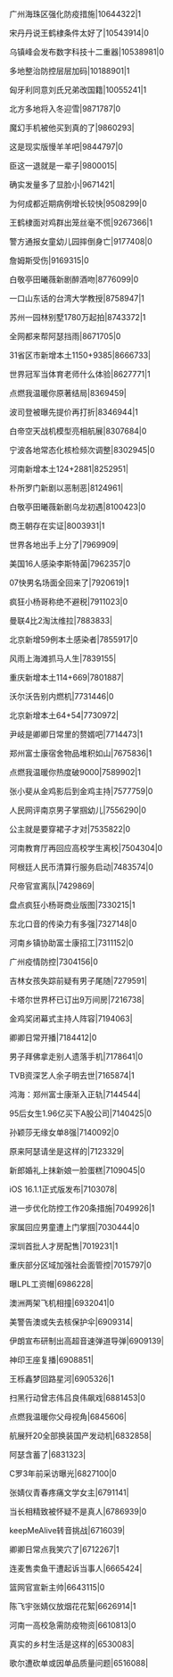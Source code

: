 广州海珠区强化防疫措施|10644322|1

宋丹丹说王鹤棣条件太好了|10543914|0

乌镇峰会发布数字科技十二重器|10538981|0

多地整治防控层层加码|10188901|1

匈牙利同意刘氏兄弟改国籍|10055241|1

北方多地将入冬迎雪|9871787|0

魔幻手机被他买到真的了|9860293|

这是现实版慢羊羊吧|9844797|0

臣这一退就是一辈子|9800015|

确实发量多了显脸小|9671421|

为何成都近期病例增长较快|9508299|0

王鹤棣面对鸡群出笼丝毫不慌|9267366|1

警方通报女童幼儿园摔倒身亡|9177408|0

詹姆斯受伤|9169315|0

白敬亭田曦薇新剧醉酒吻|8776099|0

一口山东话的台湾大学教授|8758947|1

苏州一园林别墅1780万起拍|8743372|1

全网都来帮阿瑟挡雨|8671705|0

31省区市新增本土1150+9385|8666733|

世界冠军当体育老师什么体验|8627771|1

点燃我温暖你原著结局|8369459|

波司登被曝先提价再打折|8346944|1

白帝空天战机模型亮相航展|8307684|0

宁波各地常态化核检频次调整|8302945|0

河南新增本土124+2881|8252951|

朴所罗门新剧以恶制恶|8124961|

白敬亭田曦薇新剧乌龙初遇|8100423|0

商王朝存在实证|8003931|1

世界各地出手上分了|7969909|

美国16人感染李斯特菌|7962357|0

07快男名场面全回来了|7920619|1

疯狂小杨哥称绝不避税|7911023|0

曼联4比2淘汰维拉|7883833|

北京新增59例本土感染者|7855917|0

风雨上海滩抓马人生|7839155|

重庆新增本土114+669|7801887|

沃尔沃告别内燃机|7731446|0

北京新增本土64+54|7730972|

尹岐是卿卿日常里的赘婿吧|7714473|1

郑州富士康宿舍物品堆积如山|7675836|1

点燃我温暖你热度破9000|7589902|1

张小斐从金鸡影后到金鸡主持|7577759|0

人民网评南京男子掌掴幼儿|7556290|0

公主就是要穿裙子才对|7535822|0

河南教育厅再回应高校学生离校|7504304|0

阿根廷人民币清算行服务启动|7483574|0

尺帝官宣离队|7429869|

盘点疯狂小杨哥商业版图|7330215|1

东北口音的传染力有多强|7327148|0

河南乡镇协助富士康招工|7311152|0

广州疫情防控|7304156|0

吉林女孩失踪前疑有男子尾随|7279591|

卡塔尔世界杯已订出9万间房|7216738|

金鸡奖闭幕式主持人阵容|7194063|

卿卿日常开播|7184412|0

男子拜佛拿走别人遗落手机|7178641|0

TVB资深艺人余子明去世|7165874|1

鸿海：郑州富士康渐入正轨|7144544|

95后女生1.96亿买下A股公司|7140425|0

孙颖莎无缘女单8强|7140092|0

原来阿瑟请坐是这样的|7123329|

新郎婚礼上抹新娘一脸蛋糕|7109045|0

iOS 16.1.1正式版发布|7103078|

进一步优化防控工作20条措施|7049926|1

家属回应男童遭上门掌掴|7030444|0

深圳首批人才房配售|7019231|1

重庆部分区域加强社会面管控|7015797|0

曝LPL工资帽|6986228|

澳洲两架飞机相撞|6932041|0

美警告澳或失去核保护伞|6909314|

伊朗宣布研制出高超音速弹道导弹|6909139|

神印王座复播|6908851|

王栎鑫梦回路星河|6905326|1

扫黑行动曾志伟吕良伟飙戏|6881453|0

点燃我温暖你父母视角|6845606|

航展歼20全部换装国产发动机|6832858|

阿瑟含蓄了|6831323|

C罗3年前采访曝光|6827100|0

张婧仪青春疼痛文学女主|6791141|

当长相精致被怀疑不是真人|6786939|0

keepMeAlive转音挑战|6716039|

卿卿日常点我笑穴了|6712267|1

连麦售卖鱼干遭起诉当事人|6665424|

篮网官宣新主帅|6643115|0

陈飞宇张婧仪放烟花花絮|6626914|1

河南一高校急需防疫物资|6610813|0

真实的乡村生活是这样的|6530083|

歌尔遭砍单或因单品质量问题|6516088|

